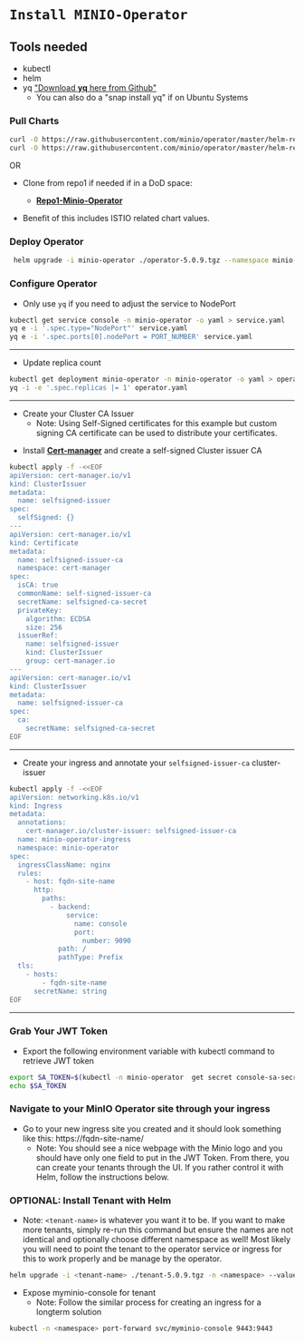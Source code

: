 # **`Install MINIO-Operator`**

## **Tools needed**
- kubectl
- helm
- yq ["Download **yq** here from Github"](https://github.com/mikefarah/yq/#install)
  - You can also do a "snap install yq" if on Ubuntu Systems


### **Pull Charts**

```sh
curl -O https://raw.githubusercontent.com/minio/operator/master/helm-releases/operator-5.0.9.tgz
curl -O https://raw.githubusercontent.com/minio/operator/master/helm-releases/tenant-5.0.9.tgz
```

OR

* Clone from repo1 if needed if in a DoD space:

  - **[Repo1-Minio-Operator](https://repo1.dso.mil/big-bang/product/packages/minio-operator.git)**
- Benefit of this includes ISTIO related chart values.

### **Deploy Operator**
```sh
 helm upgrade -i minio-operator ./operator-5.0.9.tgz --namespace minio-operator --create-namespace
```

### **Configure Operator**

* Only use `yq` if you need to adjust the service to NodePort
```sh
kubectl get service console -n minio-operator -o yaml > service.yaml
yq e -i '.spec.type="NodePort"' service.yaml
yq e -i '.spec.ports[0].nodePort = PORT_NUMBER' service.yaml
```
---------

* Update replica count
```sh
kubectl get deployment minio-operator -n minio-operator -o yaml > operator.yaml
yq -i -e '.spec.replicas |= 1' operator.yaml
```
---------

* Create your Cluster CA Issuer
  - Note: Using Self-Signed certificates for this example but custom signing CA certificate can be used to distribute your certificates.

- Install **[Cert-manager](https://https://cert-manager.io/docs/installation/helm/)** and create a self-signed Cluster issuer CA

```sh
kubectl apply -f -<<EOF
apiVersion: cert-manager.io/v1
kind: ClusterIssuer
metadata:
  name: selfsigned-issuer
spec:
  selfSigned: {}
---
apiVersion: cert-manager.io/v1
kind: Certificate
metadata:
  name: selfsigned-issuer-ca
  namespace: cert-manager
spec:
  isCA: true
  commonName: self-signed-issuer-ca
  secretName: selfsigned-ca-secret
  privateKey:
    algorithm: ECDSA
    size: 256
  issuerRef:
    name: selfsigned-issuer
    kind: ClusterIssuer
    group: cert-manager.io
---
apiVersion: cert-manager.io/v1
kind: ClusterIssuer
metadata:
  name: selfsigned-issuer-ca
spec:
  ca:
    secretName: selfsigned-ca-secret
EOF
```

---------

- Create your ingress and annotate your `selfsigned-issuer-ca` cluster-issuer

```sh
kubectl apply -f -<<EOF
apiVersion: networking.k8s.io/v1
kind: Ingress
metadata:
  annotations:
    cert-manager.io/cluster-issuer: selfsigned-issuer-ca
  name: minio-operator-ingress
  namespace: minio-operator
spec:
  ingressClassName: nginx
  rules:
    - host: fqdn-site-name
      http:
        paths:
          - backend:
              service:
                name: console
                port:
                  number: 9090
            path: /
            pathType: Prefix
  tls:
    - hosts:
        - fqdn-site-name
      secretName: string
EOF
```

---------

### **Grab Your JWT Token**

* Export the following environment variable with kubectl command to retrieve JWT token

```sh
export SA_TOKEN=$(kubectl -n minio-operator  get secret console-sa-secret -o jsonpath="{.data.token}" | base64 --decode)
echo $SA_TOKEN
```

### **Navigate to your MinIO Operator site through your ingress**

* Go to your new ingress site you created and it should look something like this: https://fqdn-site-name/
  - Note: You should see a nice webpage with the Minio logo and you should have only one field to put in the JWT Token. From there, you can create your tenants through the UI.  If you rather control it with Helm, follow the instructions below.

### **OPTIONAL: Install Tenant with Helm**

* Note: `<tenant-name>` is whatever you want it to be.  If you want to make more tenants, simply re-run this command but ensure the names are not identical and optionally choose different namespace as well! Most likely you will need to point the tenant to the operator service or ingress for this to work properly and be manage by the operator.

```sh
helm upgrade -i <tenant-name> ./tenant-5.0.9.tgz -n <namespace> --values <values.name.yaml>
```

* Expose myminio-console for tenant
  - Note: Follow the similar process for creating an ingress for a longterm solution

```sh
kubectl -n <namespace> port-forward svc/myminio-console 9443:9443
```

